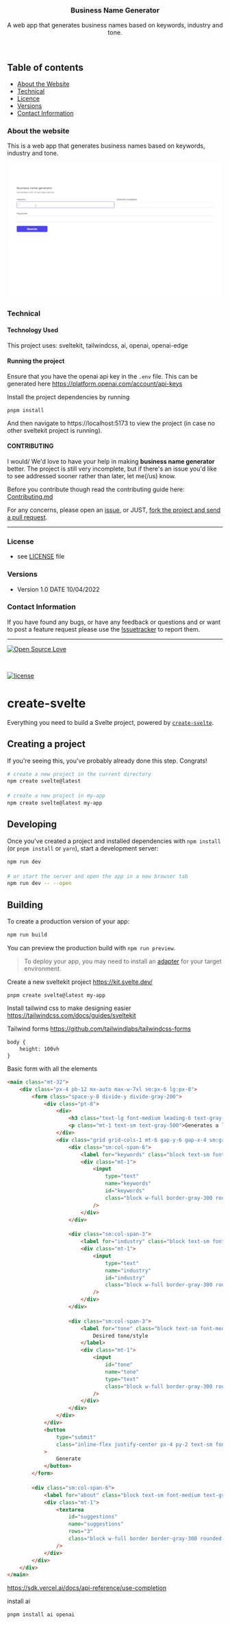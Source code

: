 <p align="center">
  <h3 align="center">Business Name Generator</h3>

  <p align="center">
A web app that generates business names based on keywords, industry and tone.
    <br>
    </p>
</p>

<br>

## Table of contents

- [About the Website](#about-the-website)
- [Technical](#technical)
- [Licence](#license)
- [Versions](#versions)
- [Contact Information](#contact-information)

### About the website

This is a web app that generates business names based on keywords, industry and tone.

<p align="center">
  <img src="./assets/business-name-generator.gif"/>
</p>

### Technical

#### Technology Used

This project uses: sveltekit, tailwindcss, ai, openai, openai-edge

#### Running the project

Ensure that you have the openai api key in the `.env` file. This can be generated here https://platform.openai.com/account/api-keys

Install the project dependencies by running

```console
pnpm install
```

And then navigate to https://localhost:5173 to view the project (in case no other sveltekit project is running).

#### CONTRIBUTING

I would/ We'd love to have your help in making **business name generator** better. The project is still very incomplete, but if there's an issue you'd like to see addressed sooner rather than later, let me(/us) know.

Before you contribute though read the contributing guide here: [Contributing.md](https://github.com/peterokwara/business-name-generator/blob/master/CONTRIBUTING.md)

For any concerns, please open an [issue](https://github.com/peterokwara/business-name-generator/issues), or JUST, [fork the project and send a pull request](https://github.com/peterokwara/business-name-generator/pulls).

<hr>

### License

- see [LICENSE](https://github.com/peterokwara/business-name-generator/blob/master/LICENSE) file

### Versions

- Version 1.0 DATE 10/04/2022

### Contact Information

If you have found any bugs, or have any feedback or questions and or want to post a feature request please use the [Issuetracker](https://github.com/peterokwara/business-name-generator/issues) to report them.

<hr>

[![Open Source Love](https://badges.frapsoft.com/os/v2/open-source-200x33.png?v=103)](#)

<br>

[![license](https://img.shields.io/github/license/mashape/apistatus.svg?style=for-the-badge)](https://github.com/peterokwara/business-name-generator/blob/master/LICENSE)





# create-svelte

Everything you need to build a Svelte project, powered by [`create-svelte`](https://github.com/sveltejs/kit/tree/master/packages/create-svelte).

## Creating a project

If you're seeing this, you've probably already done this step. Congrats!

```bash
# create a new project in the current directory
npm create svelte@latest

# create a new project in my-app
npm create svelte@latest my-app
```

## Developing

Once you've created a project and installed dependencies with `npm install` (or `pnpm install` or `yarn`), start a development server:

```bash
npm run dev

# or start the server and open the app in a new browser tab
npm run dev -- --open
```

## Building

To create a production version of your app:

```bash
npm run build
```

You can preview the production build with `npm run preview`.

> To deploy your app, you may need to install an [adapter](https://kit.svelte.dev/docs/adapters) for your target environment.

Create a new sveltekit project https://kit.svelte.dev/

```
pnpm create svelte@latest my-app
```

Install tailwind css to make designing easier https://tailwindcss.com/docs/guides/sveltekit

Tailwind forms https://github.com/tailwindlabs/tailwindcss-forms

```
body {
    height: 100vh
}
```

Basic form with all the elements

```html
<main class="mt-32">
	<div class="px-4 pb-12 mx-auto max-w-7xl sm:px-6 lg:px-8">
		<form class="space-y-8 divide-y divide-gray-200">
			<div class="pt-8">
				<div>
					<h3 class="text-lg font-medium leading-6 text-gray-900">Business name generator</h3>
					<p class="mt-1 text-sm text-gray-500">Generates a list of business names.</p>
				</div>
				<div class="grid grid-cols-1 mt-6 gap-y-6 gap-x-4 sm:grid-cols-6">
					<div class="sm:col-span-6">
						<label for="keywords" class="block text-sm font-medium text-gray-700"> Keywords </label>
						<div class="mt-1">
							<input
								type="text"
								name="keywords"
								id="keywords"
								class="block w-full border-gray-300 rounded-md shadow-sm focus:ring-indigo-500 focus:border-indigo-500 sm:text-sm"
							/>
						</div>
					</div>

					<div class="sm:col-span-3">
						<label for="industry" class="block text-sm font-medium text-gray-700"> Industry </label>
						<div class="mt-1">
							<input
								type="text"
								name="industry"
								id="industry"
								class="block w-full border-gray-300 rounded-md shadow-sm focus:ring-indigo-500 focus:border-indigo-500 sm:text-sm"
							/>
						</div>
					</div>

					<div class="sm:col-span-3">
						<label for="tone" class="block text-sm font-medium text-gray-700">
							Desired tone/style
						</label>
						<div class="mt-1">
							<input
								id="tone"
								name="tone"
								type="text"
								class="block w-full border-gray-300 rounded-md shadow-sm focus:ring-indigo-500 focus:border-indigo-500 sm:text-sm"
							/>
						</div>
					</div>
				</div>
			</div>
			<button
				type="submit"
				class="inline-flex justify-center px-4 py-2 text-sm font-medium text-white bg-indigo-600 border border-transparent rounded-md shadow-sm hover:bg-indigo-700 focus:outline-none focus:ring-2 focus:ring-offset-2 focus:ring-indigo-500"
			>
				Generate
			</button>
		</form>

		<div class="sm:col-span-6">
			<label for="about" class="block text-sm font-medium text-gray-700"> Suggestions </label>
			<div class="mt-1">
				<textarea
					id="suggestions"
					name="suggestions"
					rows="3"
					class="block w-full border border-gray-300 rounded-md shadow-sm focus:ring-indigo-500 focus:border-indigo-500 sm:text-sm"
				/>
			</div>
		</div>
	</div>
</main>
```

https://sdk.vercel.ai/docs/api-reference/use-completion

install ai

```bash
pnpm install ai openai
```
